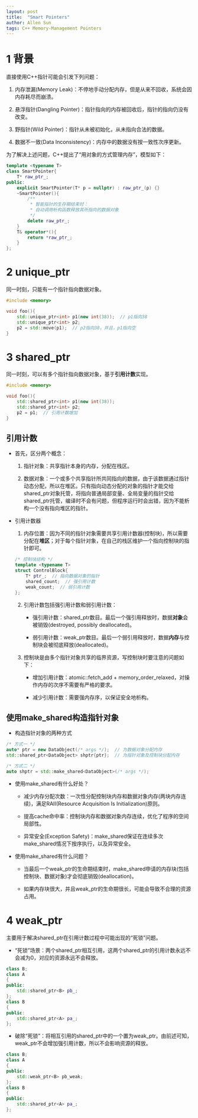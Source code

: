 ```yaml
---
layout: post
title:  "Smart Pointers"
author: Allen Sun
tags: C++ Memory-Management Pointers
---
```


# 1 背景

直接使用C++指针可能会引发下列问题：

1. 内存泄漏(Memory Leak)：不停地手动分配内存，但是从来不回收，系统会因内存耗尽而崩溃。

2. 悬浮指针(Dangling Pointer)：指针指向的内存被回收后，指针的指向仍没有改变。

3. 野指针(Wild Pointer)：指针从未被初始化，从未指向合法的数据。

4. 数据不一致(Data Inconsistency)：内存中的数据没有按一致性次序更新。

为了解决上述问题，C++提出了“用对象的方式管理内存”，模型如下：
```cpp
template <typename T>
class SmartPointer{
    T* raw_ptr_;
public:
    explicit SmartPointer(T* p = nullptr) : raw_ptr_(p) {}
    ~SmartPointer(){
        /**
         * 智能指针的生存期结束时：
         * 自动调用析构函数释放其所指向的数据对象
         */
        delete raw_ptr_;
    }
    T& operator*(){
        return *raw_ptr_;
    }
};
```

# 2 unique_ptr

同一时刻，只能有一个指针指向数据对象。
```cpp
#include <memory>

void foo(){
    std::unique_ptr<int> p1(new int(38));  // p1指向38
    std::unique_ptr<int> p2;
    p2 = std::move(p1);  // p2指向38，并且，p1指向空
}
```

# 3 shared_ptr

同一时刻，可以有多个指针指向数据对象，基于**引用计数**实现。
```cpp
#include <memory>

void foo(){
    std::shared_ptr<int> p1(new int(38));
    std::shared_ptr<int> p2;
    p2 = p1;  // 引用计数增加
}
```

## 引用计数

- 首先，区分两个概念：

    1. 指针对象：共享指针本身的内存，分配在栈区。

    2. 数据对象：一个或多个共享指针所共同指向的数据，由于该数据通过指针动态分配，所以在堆区。只有指向动态分配的对象的指针才能交给shared_ptr对象托管，将指向普通局部变量、全局变量的指针交给shared_ptr托管，编译时不会有问题，但程序运行时会出错，因为不能析构一个没有指向堆区的指针。

- 引用计数器

    1. 内存位置：因为不同的指针对象需要共享引用计数器(控制块)，所以需要分配在**堆区**；对于每个指针对象，在自己的栈区维护一个指向控制块的指针即可。
    ```cpp
    /* 控制块结构 */
    template <typename T>
    struct ControlBlock{
        T* ptr_;  // 指向数据对象的指针
        shared_count;  // 强引用计数
        weak_count;  // 弱引用计数
    };
    ```

    2. 引用计数包括强引用计数和弱引用计数：

        - 强引用计数：shared_ptr数目。最后一个强引用释放时，数据**对象**会被销毁(destroyed, possibly deallocated)。

        - 弱引用计数：weak_ptr数目。最后一个弱引用释放时，数据**内存**与控制块会被彻底释放(deallocated)。

    3. 控制块是由多个指针对象共享的临界资源，写控制块时要注意的问题如下：

        - 增加引用计数：atomic::fetch_add + memory_order_relaxed，对操作内存的次序不需要有严格的要求。

        - 减少引用计数：需要强内存序，以保证安全地析构。

## 使用make_shared构造指针对象

- 构造指针对象的两种方式

```cpp
/* 方式一 */
auto* ptr = new DataObject(/* args */);  // 为数据对象分配内存
std::shared_ptr<DataObject> shptr{ptr};  // 为指针对象及控制块分配内存

/* 方式二 */
auto shptr = std::make_shared<DataObject>(/* args */);
```

- 使用make_shared有什么好处？

    - 减少内存分配次数：一次性分配控制块内存和数据对象内存(两块内存连续)，满足RAII(Resource Acquisition Is Initialization)原则。

    - 提高cache命中率：控制块内存和数据对象内存连续，优化了程序的空间局部性。

    - 异常安全(Exception Safety)：make_shared保证在连续多次make_shared情况下按序执行，以及异常安全。

- 使用make_shared有什么问题？

    - 当最后一个weak_ptr的生命期结束时，make_shared申请的内存块(包括控制块、数据对象)才会彻底销毁(deallocation)。

    - 如果内存块很大，并且weak_ptr的生命期很长，可能会导致不合理的资源占用。

# 4 weak_ptr

主要用于解决shared_ptr在引用计数过程中可能出现的“死锁”问题。


- “死锁”场景：两个shared_ptr相互引用，这两个shared_ptr的引用计数永远不会减为0，对应的资源永远不会释放。

```cpp
class B;
class A
{
public:
    std::shared_ptr<B> pb_;
};
class B
{
public:
    std::shared_ptr<A> pa_;
};
```

- 破除“死锁”：将相互引用的shared_ptr中的一个置为weak_ptr。由前述可知，weak_ptr不会增加强引用计数，所以不会影响资源的释放。

```cpp
class B;
class A
{
public:
    std::weak_ptr<B> pb_weak;
};
class B
{
public:
    std::shared_ptr<A> pa_;
};
```